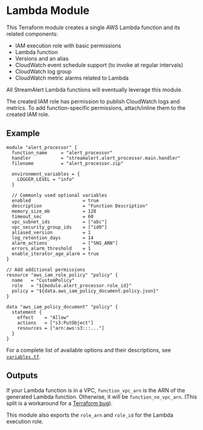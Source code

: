 # Lambda Module
This Terraform module creates a single AWS Lambda function and its related components:

* IAM execution role with basic permissions
* Lambda function
* Versions and an alias
* CloudWatch event schedule support (to invoke at regular intervals)
* CloudWatch log group
* CloudWatch metric alarms related to Lambda

All StreamAlert Lambda functions will eventually leverage this module.

The created IAM role has permission to publish CloudWatch logs and metrics. To add function-specific
permissions, attach/inline them to the created IAM role.

## Example
```hcl
module "alert_processor" {
  function_name     = "alert_processor"
  handler           = "streamalert.alert_processor.main.handler"
  filename          = "alert_processor.zip"

  environment_variables = {
    LOGGER_LEVEL = "info"
  }

  // Commonly used optional variables
  enabled                   = true
  description               = "Function Description"
  memory_size_mb            = 128
  timeout_sec               = 60
  vpc_subnet_ids            = ["abc"]
  vpc_security_group_ids    = ["id0"]
  aliased_version           = 1
  log_retention_days        = 14
  alarm_actions             = ["SNS_ARN"]
  errors_alarm_threshold    = 1
  enable_iterator_age_alarm = true
}

// Add additional permissions
resource "aws_iam_role_policy" "policy" {
  name   = "CustomPolicy"
  role   = "${module.alert_processor.role_id}"
  policy = "${data.aws_iam_policy_document.policy.json}"
}

data "aws_iam_policy_document" "policy" {
  statement {
    effect    = "Allow"
    actions   = ["s3:PutObject"]
    resources = ["arn:aws:s3:::..."]
  }
}
```

For a complete list of available options and their descriptions, see [`variables.tf`](variables.tf).

## Outputs
If your Lambda function is in a VPC, `function_vpc_arn` is the ARN of the generated Lambda
function. Otherwise, it will be `function_no_vpc_arn`. (This split is a workaround for a
[Terraform bug](https://github.com/terraform-providers/terraform-provider-aws/issues/443)).

This module also exports the `role_arn` and `role_id` for the Lambda execution role.
